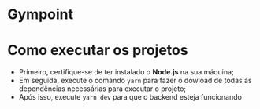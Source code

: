 # Gympoint

# Como executar os projetos

 - Primeiro, certifique-se de ter instalado o **Node.js** na sua máquina;
 - Em seguida, execute o comando `yarn` para fazer o dowload de todas as dependências necessárias para executar o projeto;
 - Após isso, execute `yarn dev` para que o backend esteja funcionando